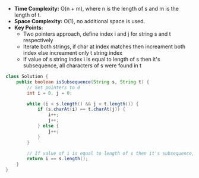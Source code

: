 - **Time Complexity:** O(n + m), where n is the length of s and m is the length of t.
- **Space Complexity:** O(1), no additional space is used.
- **Key Points:**
    - Two pointers approach, define index i and j for string s and t respectively
    - Iterate both strings, if char at index matches then increament both index else increament only t string index
    - If value of s string index i is equal to length of s then it's subsequence, all characters of s were found in t 

```java
class Solution {
    public boolean isSubsequence(String s, String t) {
        // Set pointers to 0
        int i = 0, j = 0;

        while (i < s.length() && j < t.length()) {
            if (s.charAt(i) == t.charAt(j)) {
                i++;
                j++;
            } else {
                j++;
            }
        }

        // If value of i is equal to length of s then it's subsequence, all characters of s were found in t
        return i == s.length();
    }
}
```